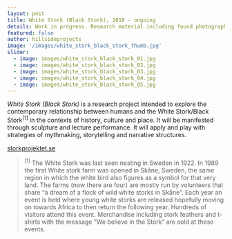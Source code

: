 ```yaml
---
layout: post
title: White Stork (Black Stork), 2018 - ongoing
details: Work in progress. Research material including found photographs, interviews and video.
featured: false
author: hillsideprojects
image: '/images/white_stork_black_stork_thumb.jpg'
slider:
  - image: images/white_stork_black_stork_01.jpg
  - image: images/white_stork_black_stork_02.jpg
  - image: images/white_stork_black_stork_03.jpg
  - image: images/white_stork_black_stork_04.jpg
  - image: images/white_stork_black_stork_05.jpg
---
```


_White Stork (Black Stork)_ is a research project intended to explore the contemporary relationship between humans and the White Stork/Black Stork<sup>[1]</sup> in the contexts of history, culture and place. It will be manifested through sculpture and lecture performance. It will apply and play with strategies of mythmaking, storytelling and narrative structures.

<a href="http://www.storkprojektet.se/" target="blank">storkprojektet.se</a>

> <sup>[1]</sup> The White Stork was last seen nesting in Sweden in 1922. In 1989 the first White stork farm was opened in Skåne, Sweden, the same region in which the white bird also figures as a symbol for that very land. The farms (now there are four) are mostly run by volunteers that share “a dream of a flock of wild white storks in Skåne”. Each year an event is held where young white storks are released hopefully moving on towards Africa to then return the following year. Hundreds of visitors attend this event. Merchandise including stork feathers and t-shirts with the message “We believe in the Stork” are sold at these events.
